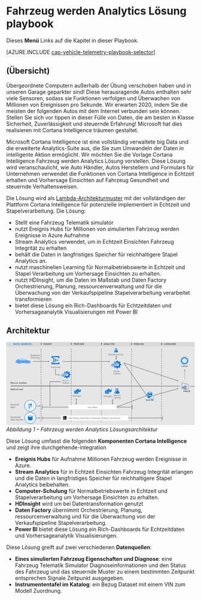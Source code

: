 <properties 
    pageTitle="Fahrzeug werden Analytics Lösung Playbook | Microsoft Azure" 
    description="Verwenden Sie die Funktionen von Cortana Intelligence um zu gewinnen in Echtzeit und Vorhersage Einblicke auf Fahrzeug Gesundheit und steuernde Listen." 
    services="machine-learning" 
    documentationCenter="" 
    authors="bradsev" 
    manager="jhubbard" 
    editor="cgronlun" />

<tags 
    ms.service="machine-learning" 
    ms.workload="data-services" 
    ms.tgt_pltfrm="na" 
    ms.devlang="na" 
    ms.topic="article" 
    ms.date="09/12/2016" 
    ms.author="bradsev" />


# <a name="vehicle-telemetry-analytics-solution-playbook"></a>Fahrzeug werden Analytics Lösung playbook

Dieses **Menü** Links auf die Kapitel in dieser Playbook. 

[AZURE.INCLUDE [cap-vehicle-telemetry-playbook-selector](../../includes/cap-vehicle-telemetry-playbook-selector.md)]

## <a name="overview"></a>(Übersicht)
Übergeordnete Computern außerhalb der Übung verschoben haben und in unseren Garage geparkter sind! Diese herausragende Autos enthalten sehr viele Sensoren, sodass sie Funktionen verfolgen und Überwachen von Millionen von Ereignissen pro Sekunde. Wir erwarten 2020, indem Sie die meisten der folgenden Autos mit dem Internet verbunden sein können. Stellen Sie sich vor tippen in dieser Fülle von Daten, die am besten in Klasse Sicherheit, Zuverlässigkeit und steuernde Erfahrung! Microsoft hat dies realisieren mit Cortana Intelligence träumen gestaltet.

Microsoft Cortana Intelligence ist eine vollständig verwaltete big Data und die erweiterte Analytics-Suite aus, die Sie zum Umwandeln der Daten in intelligente Aktion ermöglicht. Wir möchten Sie die Vorlage Cortana Intelligence Fahrzeug werden Analytics Lösung vorstellen. Diese Lösung wird veranschaulicht, wie Auto Händler, Autos Herstellern und Formulars für Unternehmen verwendet die Funktionen von Cortana Intelligence in Echtzeit erhalten und Vorhersage Einsichten auf Fahrzeug Gesundheit und steuernde Verhaltensweisen. 

Die Lösung wird als [Lambda-Architekturmuster](https://en.wikipedia.org/wiki/Lambda_architecture) mit der vollständigen der Plattform Cortana Intelligence für potenzielle implementiert in Echtzeit und Stapelverarbeitung. Die Lösung: 

- Stellt eine Fahrzeug Telematik simulator
- nutzt Ereignis Hubs für Millionen von simulierten Fahrzeug werden Ereignisse in Azure Aufnahme 
- Stream Analytics verwendet, um in Echtzeit Einsichten Fahrzeug Integrität zu erhalten
-  behält die Daten in langfristiges Speicher für reichhaltigere Stapel Analytics an. 
- nutzt maschinellen Learning für Normalbetriebswerte in Echtzeit und Stapel Verarbeitung um Vorhersage Einsichten zu erhalten.
- nutzt HDInsight, um die Daten im Maßstab und Daten Factory Orchestrierung, Planung, ressourcenverwaltung und für die Überwachung von der Verkaufspipeline Stapelverarbeitung verarbeitet transformieren 
- bietet diese Lösung ein Rich-Dashboards für Echtzeitdaten und Vorhersageanalytik Visualisierungen mit Power BI

## <a name="architecture"></a>Architektur

![](./media/cortana-analytics-playbook-vehicle-telemetry/fig1-vehicle-telemetry-annalytics-solution-architecture.png)
*Abbildung 1 – Fahrzeug werden Analytics Lösungsarchitektur*

Diese Lösung umfasst die folgenden **Komponenten Cortana Intelligence** und zeigt ihre durchgehende-integration


- **Ereignis Hubs** für Aufnahme Millionen Fahrzeug werden Ereignisse in Azure.
- **Stream Analytics** für in Echtzeit Einsichten Fahrzeug Integrität erlangen und die Daten in langfristiges Speicher für reichhaltigere Stapel Analytics beibehalten.
- **Computer-Schulung** für Normalbetriebswerte in Echtzeit und Stapelverarbeitung um Vorhersage Einsichten zu erhalten.
- **HDInsight** wird um bei Datentransformation genutzt
- **Daten Factory** übernimmt Orchestrierung, Planung, ressourcenverwaltung und für die Überwachung von der Verkaufspipeline Stapelverarbeitung.
- **Power BI** bietet diese Lösung ein Rich-Dashboards für Echtzeitdaten und Vorhersageanalytik Visualisierungen.

Diese Lösung greift auf zwei verschiedenen **Datenquellen**: 

- **Eines simulierten Fahrzeug Eigenschaften und Diagnose**: eine Fahrzeug Telematik Simulator Diagnoseinformationen und den Status des Fahrzeug und das steuernde Muster zu einem bestimmten Zeitpunkt entsprechen Signale Zeitpunkt ausgegeben. 
- **Instrumententafel im Katalog**: ein Bezug Dataset mit einem VIN zum Modell Zuordnung.
